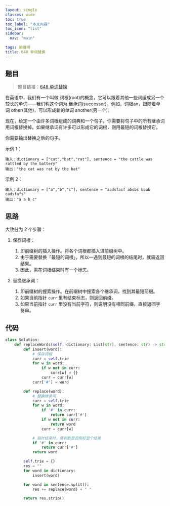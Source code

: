 ```yaml
---
layout: single
classes: wide
toc: true
toc_label: "本文内容"
toc_icon: "list"
sidebar:
  nav: "main"

tags: 前缀树
title: 648 单词替换
---
```


## 题目

> 题目链接：[648 单词替换](https://leetcode-cn.com/problems/replace-words/)

在英语中，我们有一个叫做 词根(root)的概念，它可以跟着其他一些词组成另一个较长的单词——我们称这个词为 继承词(successor)。例如，词根an，跟随着单词 other(其他)，可以形成新的单词 another(另一个)。

现在，给定一个由许多词根组成的词典和一个句子。你需要将句子中的所有继承词用词根替换掉。如果继承词有许多可以形成它的词根，则用最短的词根替换它。

你需要输出替换之后的句子。

示例 1：

    输入：dictionary = ["cat","bat","rat"], sentence = "the cattle was rattled by the battery"
    输出："the cat was rat by the bat"

示例 2：

    输入：dictionary = ["a","b","c"], sentence = "aadsfasf absbs bbab cadsfafs"
    输出："a a b c"

## 思路 

 大致分为 2 个步骤：
   1. 保存词根：
      1. 即前缀树的插入操作。将各个词根都插入进前缀树中。
      2. 由于需要替换「最短的词根」，所以一遇到最短的词根的结尾时，就需返回结果。
      3. 因此，需在词根结束时有一个标志。

   2. 替换继承词：
      1. 即前缀树的搜索操作。在前缀树中搜索各个继承词，找到其最短前缀。
      2. 如果当前指针 `curr` 里有结束标志，则返回前缀。
      3. 如果当前指针 `curr` 里没有当前字符，则说明没有相同前缀，直接返回字符串。

## 代码 

```python
class Solution:
    def replaceWords(self, dictionary: List[str], sentence: str) -> str:
        def insert(word):
            # 保存词根
            curr = self.trie
            for w in word:
                if w not in curr:
                    curr[w] = {}
                curr = curr[w]
            curr['#'] = word

        def replace(word):
            # 替换继承词
            curr = self.trie
            for w in word:
                if '#' in curr:
                    return curr['#']
                if w not in curr: 
                    return word
                curr = curr[w]

            # 指针结束时，需判断是否刚好是个结尾
            if '#' in curr:
                return curr['#']
            return word

        self.trie = {}
        res = ""
        for word in dictionary:
            insert(word)

        for word in sentence.split():
            res += replace(word) + " "

        return res.strip()
```


